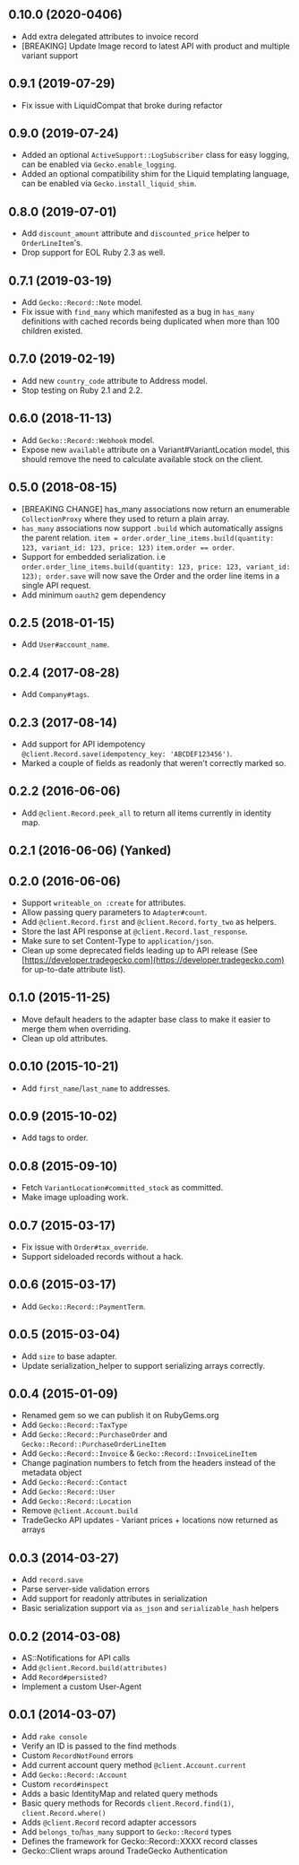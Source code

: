 ## 0.10.0 (2020-0406)
- Add extra delegated attributes to invoice record
- [BREAKING] Update Image record to latest API with product and multiple variant support

## 0.9.1 (2019-07-29)
- Fix issue with LiquidCompat that broke during refactor

## 0.9.0 (2019-07-24)
- Added an optional `ActiveSupport::LogSubscriber` class for easy logging,
  can be enabled via `Gecko.enable_logging`.
- Added an optional compatibility shim for the Liquid templating language, 
  can be enabled via `Gecko.install_liquid_shim`.

## 0.8.0 (2019-07-01)
- Add `discount_amount` attribute and `discounted_price` helper to `OrderLineItem`'s.
- Drop support for EOL Ruby 2.3 as well.

## 0.7.1 (2019-03-19)
- Add `Gecko::Record::Note` model.
- Fix issue with `find_many` which manifested as a bug in `has_many` definitions with cached records being duplicated when more than 100 children existed.

## 0.7.0 (2019-02-19)
- Add new `country_code` attribute to Address model.
- Stop testing on Ruby 2.1 and 2.2.

## 0.6.0 (2018-11-13)
- Add `Gecko::Record::Webhook` model.
- Expose new `available` attribute on a Variant#VariantLocation model, this should remove the need to calculate available stock on the client.

## 0.5.0 (2018-08-15)
- [BREAKING CHANGE] has_many associations now return an enumerable
  `CollectionProxy` where they used to return a plain array.
- `has_many` associations now support `.build` which automatically assigns the parent
  relation. `item = order.order_line_items.build(quantity: 123, variant_id: 123, price: 123)`
  `item.order == order`.
- Support for embedded serialization.
  i.e `order.order_line_items.build(quantity: 123, price: 123, variant_id: 123); order.save`
  will now save the Order and the order line items in a single API request.
- Add minimum `oauth2` gem dependency

## 0.2.5 (2018-01-15)
- Add `User#account_name`.

## 0.2.4 (2017-08-28)
- Add `Company#tags`.

## 0.2.3 (2017-08-14)
- Add support for API idempotency `@client.Record.save(idempotency_key: 'ABCDEF123456')`.
- Marked a couple of fields as readonly that weren't correctly marked so.

## 0.2.2 (2016-06-06)
- Add `@client.Record.peek_all` to return all items currently in identity map.

## 0.2.1 (2016-06-06) (Yanked)
## 0.2.0 (2016-06-06)
- Support `writeable_on :create` for attributes.
- Allow passing query parameters to `Adapter#count`.
- Add `@client.Record.first` and `@client.Record.forty_two` as helpers.
- Store the last API response at `@client.Record.last_response`.
- Make sure to set Content-Type to `application/json`.
- Clean up some deprecated fields leading up to API release (See [https://developer.tradegecko.com](https://developer.tradegecko.com) for up-to-date attribute list).

## 0.1.0 (2015-11-25)
- Move default headers to the adapter base class to make it easier to merge them when overriding.
- Clean up old attributes.

## 0.0.10 (2015-10-21)
- Add `first_name`/`last_name` to addresses.

## 0.0.9 (2015-10-02)
- Add tags to order.

## 0.0.8 (2015-09-10)
- Fetch `VariantLocation#committed_stock` as committed.
- Make image uploading work.

## 0.0.7 (2015-03-17)
- Fix issue with `Order#tax_override`.
- Support sideloaded records without a hack.

## 0.0.6 (2015-03-17)
- Add `Gecko::Record::PaymentTerm`.

## 0.0.5 (2015-03-04)
- Add `size` to base adapter.
- Update serialization_helper to support serializing arrays correctly.

## 0.0.4 (2015-01-09)
- Renamed gem so we can publish it on RubyGems.org
- Add `Gecko::Record::TaxType`
- Add `Gecko::Record::PurchaseOrder` and `Gecko::Record::PurchaseOrderLineItem`
- Add `Gecko::Record::Invoice` & `Gecko::Record::InvoiceLineItem`
- Change pagination numbers to fetch from the headers instead of the metadata object
- Add `Gecko::Record::Contact`
- Add `Gecko::Record::User`
- Add `Gecko::Record::Location`
- Remove `@client.Account.build`
- TradeGecko API updates - Variant prices + locations now returned as arrays

## 0.0.3 (2014-03-27)

- Add `record.save`
- Parse server-side validation errors
- Add support for readonly attributes in serialization
- Basic serialization support via `as_json` and `serializable_hash` helpers

## 0.0.2 (2014-03-08)

- AS::Notifications for API calls
- Add `@client.Record.build(attributes)`
- Add `Record#persisted?`
- Implement a custom User-Agent

## 0.0.1 (2014-03-07)

- Add `rake console`
- Verify an ID is passed to the find methods
- Custom `RecordNotFound` errors
- Add current account query method `@client.Account.current`
- Add `Gecko::Record::Account`
- Custom `record#inspect`
- Adds a basic IdentityMap and related query methods
- Basic query methods for Records `client.Record.find(1)`, `client.Record.where()`
- Adds `@client.Record` record adapter accessors
- Add `belongs_to`/`has_many` support to `Gecko::Record` types
- Defines the framework for Gecko::Record::XXXX record classes
- Gecko::Client wraps around TradeGecko Authentication
